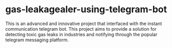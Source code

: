 # gas-leakagealer-using-telegram-bot
This is an advanced and innovative project that interfaced with the instant communication telegram bot. This project aims to provide a solution for detecting toxic gas leaks in industries and notifying through the popular telegram messaging platform.
